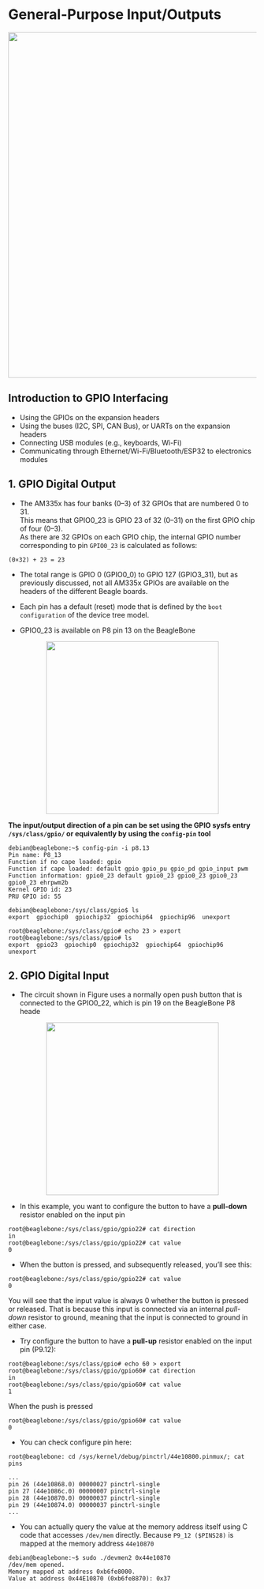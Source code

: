 <h1> General-Purpose Input/Outputs </h1>
<p align="center"> <img width="700" src="https://user-images.githubusercontent.com/32474027/92992054-da658180-f522-11ea-9b2f-e0abf1e7aed3.JPG" /> </p>


## Introduction to GPIO Interfacing
- Using the GPIOs on the expansion headers
- Using the buses (I2C, SPI, CAN Bus), or UARTs on the expansion headers
- Connecting USB modules (e.g., keyboards, Wi-Fi)
- Communicating through Ethernet/Wi-Fi/Bluetooth/ESP32 to electronics modules

## 1. GPIO Digital Output
- The AM335x has four banks (0–3) of 32 GPIOs that are numbered 0 to 31.\
This means that GPIO0_23 is GPIO 23 of 32 (0–31) on the first GPIO chip of four (0–3).\
As there are 32 GPIOs on each GPIO chip, the internal GPIO number corresponding to pin `GPIO0_23` is calculated as follows:
```text
(0×32) + 23 = 23
```
- The total range is GPIO 0 (GPIO0_0) to GPIO 127 (GPIO3_31), but as previously discussed, not all AM335x GPIOs are available on the headers of the different Beagle boards.

- Each pin has a default (reset) mode that is defined by the `boot configuration` of the device tree model.
- GPIO0_23 is available on P8 pin 13 on the BeagleBone

<p align="center"> <img width="350" src="https://user-images.githubusercontent.com/32474027/92597241-11992000-f2e2-11ea-9d13-0fcba923667c.png"/> </p>

**The input/output direction of a pin can be set using the GPIO sysfs entry `/sys/class/gpio/` or equivalently by using the `config-pin` tool**
```shell
debian@beaglebone:~$ config-pin -i p8.13
Pin name: P8_13
Function if no cape loaded: gpio
Function if cape loaded: default gpio gpio_pu gpio_pd gpio_input pwm
Function information: gpio0_23 default gpio0_23 gpio0_23 gpio0_23 gpio0_23 ehrpwm2b
Kernel GPIO id: 23
PRU GPIO id: 55
```
```shell
debian@beaglebone:/sys/class/gpio$ ls
export  gpiochip0  gpiochip32  gpiochip64  gpiochip96  unexport

root@beaglebone:/sys/class/gpio# echo 23 > export
root@beaglebone:/sys/class/gpio# ls
export	gpio23	gpiochip0  gpiochip32  gpiochip64  gpiochip96  unexport
```
## 2. GPIO Digital Input

- The circuit shown in Figure uses a normally open push button that is connected to the GPIO0_22, which is pin 19 on the BeagleBone P8 heade

<p align="center"> <img width="350" src="https://user-images.githubusercontent.com/32474027/92598618-0515c700-f2e4-11ea-994b-e158d61a9008.png"/> </p>

- In this example, you want to configure the button to have a **pull-down** resistor enabled on the input pin
```shell
root@beaglebone:/sys/class/gpio/gpio22# cat direction 
in
root@beaglebone:/sys/class/gpio/gpio22# cat value 
0
```
- When the button is pressed, and subsequently released, you’ll see this:
```shell
root@beaglebone:/sys/class/gpio/gpio22# cat value 
0
```
You will see that the input value is always 0 whether the button is pressed or released. That is because this input is connected via an internal *pull-down*
resistor to ground, meaning that the input is connected to ground in either case.

- Try configure the button to have a **pull-up** resistor enabled on the input pin (P9.12):
```shell
root@beaglebone:/sys/class/gpio# echo 60 > export
root@beaglebone:/sys/class/gpio/gpio60# cat direction 
in
root@beaglebone:/sys/class/gpio/gpio60# cat value 
1
```
When the push is pressed
```shell
root@beaglebone:/sys/class/gpio/gpio60# cat value 
0
```
-  You can check configure pin here:
```shell
root@beaglebone: cd /sys/kernel/debug/pinctrl/44e10800.pinmux/; cat pins
```
```text
...
pin 26 (44e10868.0) 00000027 pinctrl-single 
pin 27 (44e1086c.0) 00000007 pinctrl-single 
pin 28 (44e10870.0) 00000037 pinctrl-single 
pin 29 (44e10874.0) 00000037 pinctrl-single
...
```
- You can actually query the value at the memory address itself using C code that accesses `/dev/mem` directly.  Because `P9_12 ($PINS28)` is mapped at the memory
address `44e10870`
```shell
debian@beaglebone:~$ sudo ./devmen2 0x44e10870
/dev/mem opened.
Memory mapped at address 0xb6fe8000.
Value at address 0x44E10870 (0xb6fe8870): 0x37
```









